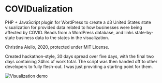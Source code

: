 # COVIDualization
PHP + JavaScript plugin for WordPress to create a d3 United States state visualization for provided data related to how businesses were being affected by COVID. Reads from a WordPress database, and links state-by-state business data to the states in the visualization.

Christina Aiello, 2020, protected under MIT License.

Created hackathon-style, 30 days spread over five days, with the final two days containing 24hrs of work total. The script was then handed off to other developers to fully flesh-out. I was just providing a starting point for them.

![Visualization demo](https://github.com/cjaiello/COVIDualization/blob/master/visualization.gif)
